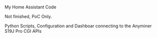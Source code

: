 My Home Assistant Code

Not finished, PoC Only.

Python Scripts, Configuration and Dashboar connecting to the Anyminer S19J Pro CGI APIs

